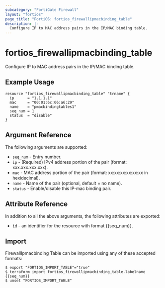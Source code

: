 ```yaml
---
subcategory: "FortiGate Firewall"
layout: "fortios"
page_title: "FortiOS: fortios_firewallipmacbinding_table"
description: |-
  Configure IP to MAC address pairs in the IP/MAC binding table.
---
```


# fortios_firewallipmacbinding_table
Configure IP to MAC address pairs in the IP/MAC binding table.

## Example Usage

```hcl
resource "fortios_firewallipmacbinding_table" "trname" {
  ip      = "1.1.1.1"
  mac     = "00:01:6c:06:a6:29"
  name    = "pmacbindingtables1"
  seq_num = 1
  status  = "disable"
}
```

## Argument Reference

The following arguments are supported:

* `seq_num` - Entry number.
* `ip` - (Required) IPv4 address portion of the pair (format: xxx.xxx.xxx.xxx).
* `mac` - MAC address portion of the pair (format: xx:xx:xx:xx:xx:xx in hexidecimal).
* `name` - Name of the pair (optional, default = no name).
* `status` - Enable/disable this IP-mac binding pair.


## Attribute Reference

In addition to all the above arguments, the following attributes are exported:
* `id` - an identifier for the resource with format {{seq_num}}.

## Import

FirewallIpmacbinding Table can be imported using any of these accepted formats:
```
$ export "FORTIOS_IMPORT_TABLE"="true"
$ terraform import fortios_firewallipmacbinding_table.labelname {{seq_num}}
$ unset "FORTIOS_IMPORT_TABLE"
```
